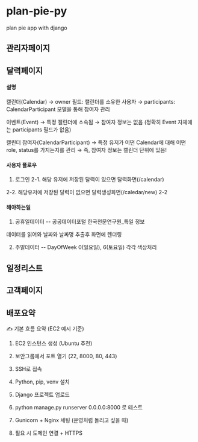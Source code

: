 # plan-pie-py
plan pie app with django

## 관리자페이지

## 달력페이지

#### 설명
캘린더(Calendar)
→ owner 필드: 캘린더를 소유한 사용자
→ participants: CalendarParticipant 모델을 통해 참여자 관리


이벤트(Event)
→ 특정 캘린더에 소속됨
→ 참여자 정보는 없음 (정확히 Event 자체에는 participants 필드가 없음)

캘린더 참여자(CalendarParticipant)
→ 특정 유저가 어떤 Calendar에 대해 어떤 role, status를 가지는지를 관리
→ 즉, 참여자 정보는 캘린더 단위에 있음!


#### 사용자 플로우
1. 로그인
2-1. 해당 유저에 저장된 달력이 있으면 달력화면(/calendar)

2-2. 해당유저에 저장된 달력이 없으면 달력생성화면(/caledar/new)
2-2

#### 해야하는일  

1. 공휴일데이터
-- 공공데이터포털 한국천문연구원_특일 정보

데이터를 읽어와 날짜와 날짜명 추출후 화면에 렌더링

2. 주말데이터
-- DayOfWeek 0(일요일), 6(토요일) 각각 색상처리

## 일정리스트

## 고객페이지

## 배포요약

✍️ 기본 흐름 요약 (EC2 예시 기준)
1. EC2 인스턴스 생성 (Ubuntu 추천)

2. 보안그룹에서 포트 열기 (22, 8000, 80, 443)

3. SSH로 접속

4. Python, pip, venv 설치

5. Django 프로젝트 업로드

6. python manage.py runserver 0.0.0.0:8000 로 테스트

7. Gunicorn + Nginx 세팅 (운영처럼 돌리고 싶을 때)

8. 필요 시 도메인 연결 + HTTPS